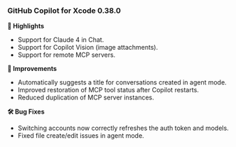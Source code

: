 ### GitHub Copilot for Xcode 0.38.0

**🚀 Highlights**

* Support for Claude 4 in Chat.
* Support for Copilot Vision (image attachments).
* Support for remote MCP servers.

**💪 Improvements**
* Automatically suggests a title for conversations created in agent mode.
* Improved restoration of MCP tool status after Copilot restarts.
* Reduced duplication of MCP server instances.

**🛠️ Bug Fixes**

* Switching accounts now correctly refreshes the auth token and models.
* Fixed file create/edit issues in agent mode.
